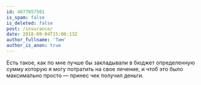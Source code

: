```yaml
---
id: 4077057501
is_spam: false
is_deleted: false
post: /insurance/
date: 2018-09-04T15:06:13Z
author_fullname: 'Тим'
author_is_anon: true
---
```


<p>Есть такое, как по мне лучше бы закладывали в бюджет определенную сумму которую я могу потратить на свое лечение, и чтоб это было максимально просто — принес чек получил деньги.</p>
